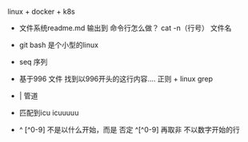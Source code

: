 linux + docker + k8s
- 文件系统readme.md 输出到 命令行怎么做？
    cat -n（行号） 文件名
- git bash 是个小型的linux
- seq  序列

- 基于996 文件 找到以996开头的这行内容....
    正则 + linux grep
-  | 管道 
- 匹配到icu  icuuuuu
- \^ [^0-9] 不是以什么开始，而是  否定
  ^[\^0-9] 再取非  不以数字开始的行
